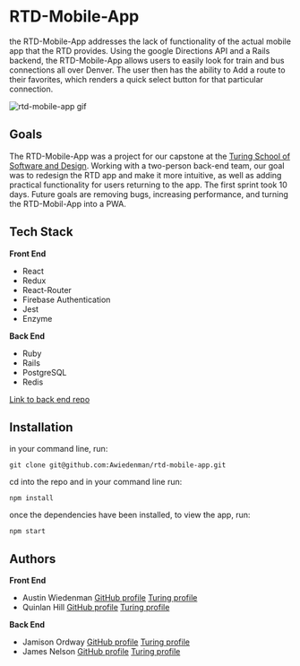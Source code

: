 # RTD-Mobile-App

the RTD-Mobile-App addresses the lack of functionality of the actual mobile app that the RTD provides. Using the google Directions API and a Rails backend, the RTD-Mobile-App allows users to easily look for train and bus connections all over Denver. The user then has the ability to Add a route to their favorites, which renders a quick select button for that particular connection.

![rtd-mobile-app gif](https://media.giphy.com/media/5brWAwYdr4G4rcY4We/giphy.gif)

## Goals

The RTD-Mobile-App was a project for our capstone at the [Turing School of Software and Design](https://www.turing.io/). Working with a two-person back-end team, our goal was to redesign the RTD app and make it more intuitive, as well as adding practical functionality for users returning to the app. The first sprint took 10 days. Future goals are removing bugs, increasing performance, and turning the RTD-Mobil-App into a PWA.

## Tech Stack

__Front End__
 * React
 * Redux
 * React-Router
 * Firebase Authentication
 * Jest
 * Enzyme
 
 __Back End__
 * Ruby
 * Rails
 * PostgreSQL
 * Redis
 
 [Link to back end repo](https://github.com/jamesrnelson/rtd-rails-api)
 
 ## Installation
 
 in your command line, run:
 
 `git clone git@github.com:Awiedenman/rtd-mobile-app.git`
 
 cd into the repo and in your command line run:
 
 `npm install`
 
 once the dependencies have been installed, to view the app, run:
 
 `npm start`
 
 ## Authors
 
 __Front End__
 * Austin Wiedenman [GitHub profile](https://github.com/Awiedenman) [Turing profile](https://alumni.turing.io/alumni/austin-wiedenman)
 * Quinlan Hill [GitHub profile](https://github.com/quinhill) [Turing profile](https://alumni.turing.io/alumni/quinlan-hill)
 
 __Back End__
 * Jamison Ordway [GitHub profile](https://github.com/jamisonordway) [Turing profile](https://alumni.turing.io/alumni/jamison-ordway)
 * James Nelson [GitHub profile](https://github.com/jamesrnelson) [Turing profile](https://alumni.turing.io/alumni/jimmy-nelson)
 
